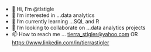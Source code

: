 - 👋 Hi, I’m @tlstigle
- 👀 I’m interested in ...data analytics
- 🌱 I’m currently learning ...SQL and R
- 💞️ I’m looking to collaborate on ...data analytics projects
- 📫 How to reach me ... tierra_stigler@yahoo.com OR https://www.linkedin.com/in/tierrastigler

<!---
tlstigle/tlstigle is a ✨ special ✨ repository because its `README.md` (this file) appears on your GitHub profile.
You can click the Preview link to take a look at your changes.
--->
